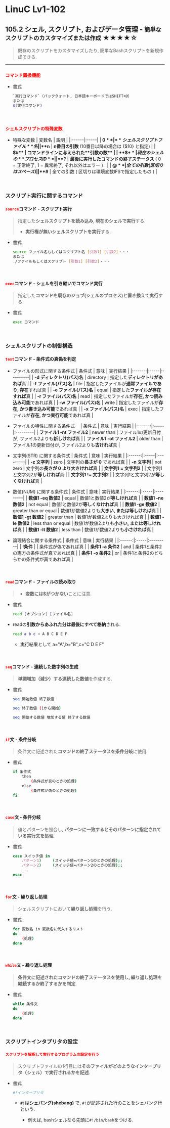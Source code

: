 # LinuC Lv1-102
## 105.2 シェル, スクリプト, およびデータ管理 - `簡単なスクリプトのカスタマイズまたは作成` ★★★★☆
> 既存のスクリプトをカスタマイズしたり, 簡単なBashスクリプトを新規作成できる.
---
### <span style="color: red; ">**`コマンド置換機能`**</span>
- 書式
    ```sh
    `実行コマンド`（バッククォート, 日本語キーボードではSHIFT+@）
    または
    $(実行コマンド)
    ```

</br>

### <span style="color: red; ">**`シェルスクリプトの特殊変数`**</span>
- 特殊な変数
    | 変数名 | 説明 |
    |:------|:-----|
    | **$0** | **シェルスクリプトファイル**名 |
    | **$n** | **n番目の引数** (10番目以降の場合は {$10} と指定) |
    | **$#** | コマンドラインに与えられた**引数の数** |
    | **$$** | 現在のシェルの**プロセスID** |
    | **$?** | **最後に実行したコマンドの終了ステータス** ( 0 = 正常終了, 1 = 異常終了, それ以外はエラー ） |
    | **$@** | 全ての引数 ( 区切りはスペース ) |
    | **$#** | 全ての引数 ( 区切りは環境変数IFSで指定したもの ) |

</br>

### スクリプト実行に関するコマンド
#### <span style="color: red; ">**`source`**</span>コマンド - スクリプト実行
> 指定した**シェルスクリプトを読み込み, 現在のシェルで実行**する.
>- **実行権が無いシェルスクリプトを実行**する.
- 書式
    ```sh
    source ファイル名もしくはスクリプト名 [引数1] [引数2]・・・
    または
    ./ファイルもしくはスクリプト [引数1] [引数2]・・・
    ```

</br>

#### <span style="color: red; ">**`exec`**</span>コマンド - シェルを引き継いでコマンド実行
> 指定した**コマンドを既存のジョブ(シェルのプロセス)と置き換えて実行**する.
- 書式
    ```sh
    exec コマンド
    ```

</br>

### シェルスクリプトの制御構造
#### <span style="color: red; ">**`test`**</span>コマンド - 条件式の真偽を判定
- ファイルの形式に関する条件式
    | 条件式 | 意味 | 実行結果 |
    |:------:|:-----|:---------|
    | **-d ディレクトリ(パス)名** | directory | 指定した**ディレクトリがあれば**真 |
    | **-f ファイル(パス)名** | file | 指定したファイルが**通常ファイルであり, 存在**すれば真 |
    | **-e ファイル(パス)名** | equal | 指定した**ファイルが存在すれば**真 |
    | **-r ファイル(パス)名** | read | 指定したファイルが**存在, かつ読み込み可能**であれば真 |
    | **-w ファイル(パス)名** | write | 指定したファイルが**存在, かつ書き込み可能**であれば真 |
    | **-x ファイル(パス)名** | exec | 指定したファイルが**存在, かつ実行可能**であれば真 |

- ファイルの特性に関する条件式　
    | 条件式 | 意味 | 実行結果 |
    |:------:|:-----|:---------|
    | **ファイル1 -nt ファイル2** | newer than | ファイル1の更新日付が, ファイル2よりも**新しければ**真 |
    | **ファイル1 -ot ファイル2** | older than | ファイル1の更新日付が, ファイル2よりも**古ければ**真 |

- 文字列(STR) に関する条件式
    | 条件式 | 意味 | 実行結果 |
    |:------:|:-----|:---------|
    | **-z 文字列** | zero | 文字列の**長さが 0** であれば真 |
    | **-n 文字列** | not zero | 文字列の**長さが 0 より大きければ**真 |
    | **文字列1 = 文字列2** |  | 文字列1と文字列2が**等しければ**真 |
    | **文字列1 != 文字列2** |  | 文字列1と文字列2が**等しくなければ**真 |

- 数値(NUM) に関する条件式
    | 条件式 | 意味 | 実行結果 |
    |:------:|:-----|:---------|
    | **数値1 -eq 数値2** | equal | 数値1と数値2が**等しければ**真 |
    | **数値1 -ne 数値2** | not equal | 数値1と数値2が**等しくなければ**真 |
    | **数値1 -ge 数値2** | greater than or equal | 数値1が数値2よりも**大きい, または等しければ**真 |
    | **数値1 -gt 数値2** | greater than | 数値1が数値2よりも大きければ真 |
    | **数値1 -le 数値2** | less than or equal | 数値1が数値2よりも**小さい, または等しければ**真 |
    | **数値1 -lt 数値2** | less than | 数値1が数値2よりも**小さければ**真 |

- 論理結合に関する条件式
    | 条件式 | 意味 | 実行結果 |
    |:------:|:-----|:---------|
    | **!条件** |  | 条件式が偽であれば真 |
    | **条件1 -a 条件2** | and | 条件1と条件2の両方の条件式が真であれば真 |
    | **条件1 -o 条件2** | or | 条件1と条件2のどちらかの条件式が真であれば真 |

</br>

#### <span style="color: red; ">**`read`**</span>コマンド - ファイルの読み取り
>
>- **変数には$がつかない**ことに注意.
- 書式
    ```sh
    read [オプション] [ファイル名]
    ```
- readの**引数からあふれた分は最後にすべて格納**される.
    ```sh
    read a b c < A B C D E F
    ```
    - 実行結果として a="A",b="B",c="C D E F"

</br>

#### <span style="color: red; ">**`seq`**</span>コマンド - 連続した数字列の生成
> **単調増加（減少）する連続した数値**を作成する.
- 書式
    ```sh
    seq 開始数値 終了数値

    seq 終了数値 (1から開始)

    seq 開始する数値 増加する値 終了する数値
    ```

</br>

#### <span style="color: red; ">**`if`**</span>文 - 条件分岐
> 条件文に記述された**コマンドの終了ステータスを条件分岐**に使用.
- 書式
    ```sh
    if 条件式
        then
            (条件式が真のときの処理)
        else
            (条件式が偽のときの処理)
    fi
    ```
    
</br>

#### <span style="color: red; ">**`case`**</span>文 - 条件分岐
> 値とパターンを照合し, **パターンに一致するとそのパターンに指定されている実行文を処理**.
- 書式
    ```sh
    case スイッチ値 in
        パターン1)     (スイッチ値=パターン1のときの処理);;
        パターン2)     (スイッチ値=パターン2のときの処理);;
        ...
    esac
    ```
</br>

#### <span style="color: red; ">**`for`**</span>文 - 繰り返し処理
> シェルスクリプトにおいて**繰り返し処理**を行う.
- 書式
    ```sh
    for 変数名 in 変数名に代入するリスト
    do
        (処理)
    done
    ```

</br>

#### <span style="color: red; ">**`while`**</span>文 - 繰り返し処理
> **条件文に記述されたコマンドの終了ステータスを使用し, 繰り返し処理を継続するか終了するかを判定**.
- 書式
    ```sh
    while 条件文
    do
        (処理)
    done
    ```

</br>

### スクリプトインタプリタの設定
#### <span style="color: red; ">**`スクリプトを解釈して実行するプログラムの設定を行う`**</span>
> スクリプトファイルの1行目には**そのファイルがどのようなインタープリタ（シェル）で実行されるかを記述**.
- 書式
    ```sh
    #!インタープリタ
    ```
    - **`#!`はシェバング(shebang)** で, `#!`が記述された行のことをシェバング行という.

        - 例えば, bashシェルなら先頭に`#!/bin/bash`をつける.